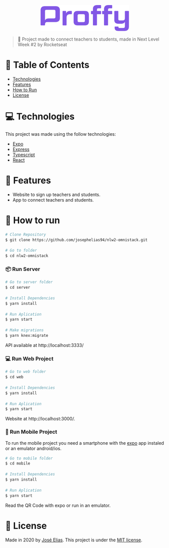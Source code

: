 <p align="center">
   <img src="logo.png" alt="Proffy" width="280"/>
</p>

> :rocket: Project made to connect teachers to students, made in Next Level Week #2 by Rocketseat

# :pushpin: Table of Contents

- [Technologies](#computer-technologies)
- [Features](#rocket-features)
- [How to Run](#construction_worker-how-to-run)
- [License](#closed_book-license)

# :computer: Technologies

This project was made using the follow technologies:

- [Expo](https://expo.io/)
- [Express](https://expressjs.com/)
- [Typescript](https://www.typescriptlang.org/)
- [React](https://reactjs.org/)

# :rocket: Features

- Website to sign up teachers and students.
- App to connect teachers and students.

# :construction_worker: How to run

```bash
# Clone Repository
$ git clone https://github.com/josephelias94/nlw2-omnistack.git

# Go to folder
$ cd nlw2-omnistack
```

### 📦 Run Server

```bash
# Go to server folder
$ cd server

# Install Dependencies
$ yarn install

# Run Aplication
$ yarn start

# Make migrations
$ yarn knex:migrate
```

API available at http://localhost:3333/

### 💻 Run Web Project

```bash
# Go to web folder
$ cd web

# Install Dependencies
$ yarn install

# Run Aplication
$ yarn start
```

Website at http://localhost:3000/.

### 📱 Run Mobile Project

To run the mobile project you need a smartphone with the [expo](https://play.google.com/store/apps/details?id=host.exp.exponent) app instaled or an emulator android/ios.

```bash
# Go to mobile folder
$ cd mobile

# Install Dependencies
$ yarn install

# Run Aplication
$ yarn start
```

Read the QR Code with expo or run in an emulator.

# :closed_book: License

Made in 2020 by [José Elias](https://github.com/josephelias94).
This project is under the [MIT license](./LICENSE).
